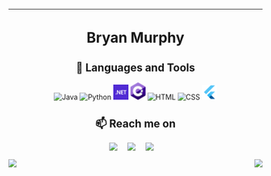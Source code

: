 
<hr>

  <h1 align="center">Bryan Murphy</h1>
  <h2  align="center">🧰 Languages and Tools</h2>
  <p align="center">
    <img alt="Java" width="30px"src="https://cdn.jsdelivr.net/gh/devicons/devicon/icons/java/java-original.svg"/>
    <img alt="Python" width="30px"src="https://cdn.jsdelivr.net/gh/devicons/devicon/icons/python/python-plain.svg" />
    <img alt="dotNet" width="30px"src="icons/dotnet.png" />
    <img alt="C#" width="30px"src="icons/csharp.png" />
    <img alt="HTML" width="30px"src="https://cdn.jsdelivr.net/gh/devicons/devicon/icons/html5/html5-plain.svg" />
    <img alt="CSS" width="30px"src="https://cdn.jsdelivr.net/gh/devicons/devicon/icons/css3/css3-plain.svg" />
    <img alt="Flutter" width="30px"src="icons/flutter.png" />
  </p>

  <h2  align="center">📫 Reach me on</h2>
  <p align="center">
    <a href="mailto:contact.bryanmurphy@gmail.com?subject=Hello%20Ileri,%20From%20Github"><img src="https://img.shields.io/badge/gmail-%23D14836.svg?&style=for-the-badge&logo=gmail&logoColor=white" /></a>&nbsp;&nbsp;&nbsp;&nbsp;
    <a target="_blank"href="https://www.linkedin.com/in/bryan-murphy02/"><img src="https://img.shields.io/badge/linkedin-%230077B5.svg?&style=for-the-badge&logo=linkedin&logoColor=white" /></a>&nbsp;&nbsp;&nbsp;&nbsp;
    <a target="_blank"href="https://discord.com/users/361239898159841280"><img src="https://img.shields.io/badge/Discord-%235865F2.svg?style=for-the-badge&logo=discord&logoColor=white" /></a>&nbsp;&nbsp;&nbsp;&nbsp;
    
  </p>
  
  <img src="https://github-readme-stats.vercel.app/api?username=BryanMurphy02&show_icons=true&theme=gotham">
 <img align="right" src="https://github-readme-stats.vercel.app/api/top-langs/?username=BryanMurphy02">


</hr>






<!--https://ileriayo.github.io/markdown-badges/-->

<!--
**BryanMurphy02/BryanMurphy02** is a ✨ _special_ ✨ repository because its `README.md` (this file) appears on your GitHub profile.

Here are some ideas to get you started:

- 🔭 I’m currently working on ...
- 🌱 I’m currently learning ...
- 👯 I’m looking to collaborate on ...
- 🤔 I’m looking for help with ...
- 💬 Ask me about ...
- 📫 How to reach me: ...
- 😄 Pronouns: ...
- ⚡ Fun fact: ...
-->

